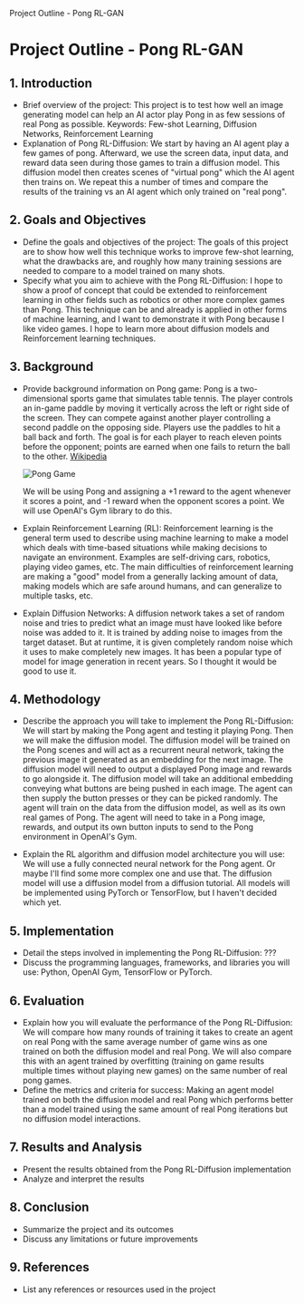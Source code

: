 Project Outline - Pong RL-GAN


# Project Outline - Pong RL-GAN

## 1. Introduction
- Brief overview of the project:
    This project is to test how well an image generating model can help an AI actor play Pong in as few sessions of real Pong as possible.
    Keywords: Few-shot Learning, Diffusion Networks, Reinforcement Learning
- Explanation of Pong RL-Diffusion:
    We start by having an AI agent play a few games of pong. Afterward, we use the screen data, input data, and reward data seen during those games to train a diffusion model.
    This diffusion model then creates scenes of "virtual pong" which the AI agent then trains on.
    We repeat this a number of times and compare the results of the training vs an AI agent which only trained on "real pong".

## 2. Goals and Objectives
- Define the goals and objectives of the project:
    The goals of this project are to show how well this technique works to improve few-shot learning, what the drawbacks are, and roughly how many training sessions are needed to compare to a model trained on many shots.
- Specify what you aim to achieve with the Pong RL-Diffusion:
    I hope to show a proof of concept that could be extended to reinforcement learning in other fields such as robotics or other more complex games than Pong.
    This technique can be and already is applied in other forms of machine learning, and I want to demonstrate it with Pong because I like video games.
    I hope to learn more about diffusion models and Reinforcement learning techniques.

## 3. Background
- Provide background information on Pong game:
    Pong is a two-dimensional sports game that simulates table tennis.
    The player controls an in-game paddle by moving it vertically across the left or right side of the screen.
    They can compete against another player controlling a second paddle on the opposing side.
    Players use the paddles to hit a ball back and forth.
    The goal is for each player to reach eleven points before the opponent;
    points are earned when one fails to return the ball to the other.
    [Wikipedia](https://en.wikipedia.org/wiki/Pong)  
     
    ![Pong Game](https://upload.wikimedia.org/wikipedia/commons/6/62/Pong_Game_Test2.gif)

    We will be using Pong and assigning a +1 reward to the agent whenever it scores a point, and -1 reward when the opponent scores a point.
    We will use OpenAI's Gym library to do this.

- Explain Reinforcement Learning (RL):
    Reinforcement learning is the general term used to describe using machine learning to make a model which deals with time-based situations while making decisions to navigate an environment.
    Examples are self-driving cars, robotics, playing video games, etc.
    The main difficulties of reinforcement learning are making a "good" model from a generally lacking amount of data, making models which are safe around humans, and can generalize to multiple tasks, etc.

- Explain Diffusion Networks:
    A diffusion network takes a set of random noise and tries to predict what an image must have looked like before noise was added to it.
    It is trained by adding noise to images from the target dataset.
    But at runtime, it is given completely random noise which it uses to make completely new images.
    It has been a popular type of model for image generation in recent years. So I thought it would be good to use it.

## 4. Methodology
- Describe the approach you will take to implement the Pong RL-Diffusion:
    We will start by making the Pong agent and testing it playing Pong.
    Then we will make the diffusion model.
    The diffusion model will be trained on the Pong scenes and will act as a recurrent neural network, taking the previous image it generated as an embedding for the next image.
    The diffusion model will need to output a displayed Pong image and rewards to go alongside it.
    The diffusion model will take an additional embedding conveying what buttons are being pushed in each image. The agent can then supply the button presses or they can be picked randomly.
    The agent will train on the data from the diffusion model, as well as its own real games of Pong.
    The agent will need to take in a Pong image, rewards, and output its own button inputs to send to the Pong environment in OpenAI's Gym.

- Explain the RL algorithm and diffusion model architecture you will use:
    We will use a fully connected neural network for the Pong agent. Or maybe I'll find some more complex one and use that.
    The diffusion model will use a diffusion model from a diffusion tutorial.
    All models will be implemented using PyTorch or TensorFlow, but I haven't decided which yet.

## 5. Implementation
- Detail the steps involved in implementing the Pong RL-Diffusion:
    ???
- Discuss the programming languages, frameworks, and libraries you will use:
    Python, OpenAI Gym, TensorFlow or PyTorch.

## 6. Evaluation
- Explain how you will evaluate the performance of the Pong RL-Diffusion:
    We will compare how many rounds of training it takes to create an agent on real Pong with the same average number of game wins as one trained on both the diffusion model and real Pong.
    We will also compare this with an agent trained by overfitting (training on game results multiple times without playing new games) on the same number of real pong games.
- Define the metrics and criteria for success:
    Making an agent model trained on both the diffusion model and real Pong which performs better than a model trained using the same amount of real Pong iterations but no diffusion model interactions.

## 7. Results and Analysis
- Present the results obtained from the Pong RL-Diffusion implementation
- Analyze and interpret the results

## 8. Conclusion
- Summarize the project and its outcomes
- Discuss any limitations or future improvements

## 9. References
- List any references or resources used in the project

